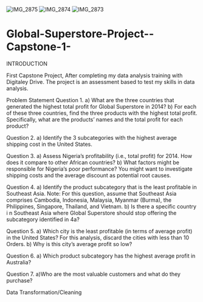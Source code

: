 ![IMG_2875](https://github.com/AnalyticsKhizran/Global-Superstore-Project--Capstone-1-/assets/170935325/f2167b24-eefd-4206-843c-b6aa1754375b)
![IMG_2874](https://github.com/AnalyticsKhizran/Global-Superstore-Project--Capstone-1-/assets/170935325/4ba68648-22cb-49fb-9592-2163821a1b7c)
![IMG_2873](https://github.com/AnalyticsKhizran/Global-Superstore-Project--Capstone-1-/assets/170935325/895c3fef-5377-4cea-b782-f7b4ade9a2ab)
# Global-Superstore-Project--Capstone-1-
INTRODUCTION

First Capstone Project, After completing my data analysis training with Digitaley Drive. The project is an assessment based to test my skills in data analysis. 

Problem Statement 
Question 1.
a) What are the three countries that generated the highest total profit for Global Superstore in 2014? b) For each of these three countries, find the three products with the highest total profit. Specifically, what are the products’ names and the total profit for each product?

Question 2.
a) Identify the 3 subcategories with the highest average shipping cost in the United States.

 Question 3.
a) Assess Nigeria’s profitability (i.e., total profit) for 2014. How does it compare to other African countries?
b) What factors might be responsible for Nigeria’s poor performance? You might want to investigate shipping costs and the average discount as potential root causes.

Question 4.
a) Identify the product subcategory that is the least profitable in Southeast Asia.
Note: For this question, assume that Southeast Asia comprises Cambodia, Indonesia, Malaysia, Myanmar (Burma), the Philippines, Singapore, Thailand, and Vietnam.
b) Is there a specific country i n Southeast Asia where Global Superstore should stop offering the subcategory identified in 4a?

Question 5.
a) Which city is the least profitable (in terms of average profit) in the United States? For this analysis, discard the cities with less than 10 Orders. b) Why is this city’s average profit so low?

Question 6.
a) Which product subcategory has the highest average profit in Australia?

Question 7.
a)Who are the most valuable customers and what do they purchase?

Data Transformation/Cleaning 
